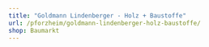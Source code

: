 ```yaml
---
title: "Goldmann Lindenberger - Holz + Baustoffe"
url: /pforzheim/goldmann-lindenberger-holz-baustoffe/
shop: Baumarkt
---
```

